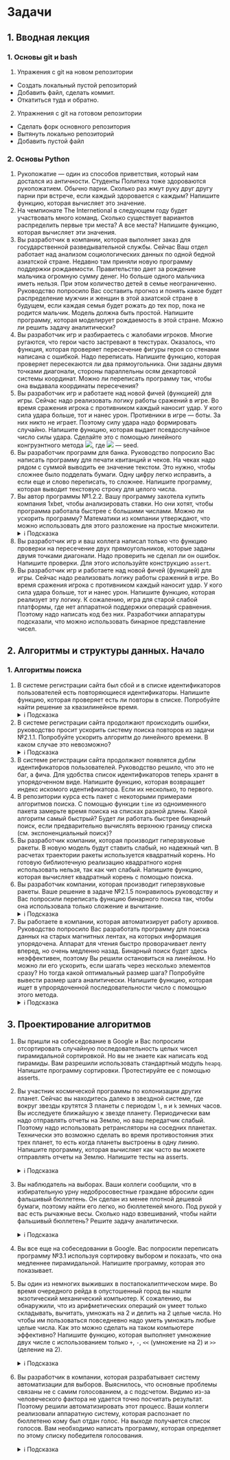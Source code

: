 # Задачи

## 1. Вводная лекция

### 1. Основы git и bash

1. Упражения с git на новом репозитории

- Создать локальный пустой репозиторий
- Добавить файл, сделать коммит.
- Откатиться туда и обратно.

2. Упражнения с git на готовом репозитории

- Сделать форк основного репозитория
- Вытянуть локально репозиторий
- Добавить пустой файл

### 2. Основы Python

1. Рукопожатие — один из способов приветствия, который нам достался из античности. Студенты Политеха тоже здороваются рукопожатием. Обычно парни. Сколько раз жмут руку друг другу парни при встрече, если каждый здоровается с каждым?  Напишите функцию, которая вычисляет это значение.
2. На чемпионате The Internetional  в следующем году будет участвовать много команд. Сколько существует вариантов распределить первые три места? А все места? Напишите функцию, которая вычисляет эти значения.
3. Вы разработчик в компании, которая выполняет заказ для государственной разведывательной службы. Сейчас Ваш отдел работает над анализом социологических данных по одной бедной азиатской стране. Недавно там приняли новую программу поддержки рождаемости. Правительство дает за рождение мальчика огромную сумму денег. Но больше одного мальчика иметь нельзя. При этом количество детей в семье неограниченно. Руководство попросило Вас составить прогноз и понять какое будет распределение мужчин и женщин в этой азиатской стране в будущем, если каждая семья будет рожать до тех пор, пока не родится мальчик. Модель должна быть простой. Напишите программу, которая моделирует рождаемость в этой стране. Можно ли решить задачу аналитически?
4. Вы разработчик игр и разбираетесь с жалобами игроков. Многие ругаются, что герои часто застревают в текстурах. Оказалось, что функция, которая проверяет пересечение фигуры героя со стенами написана с ошибкой. Надо переписать. Напишите функцию, которая проверяет пересекаются ли два прямоугольника. Они заданы двумя точками диагонали, стороны параллельны осям декартовой системы координат. Можно ли переписать программу так, чтобы она выдавала координаты пересечения?
5. Вы разработчик игр и работаете над новой фичей (функцией) для игры. Сейчас надо реализовать логику работы сражений в игре. Во время сражения игрока с противником каждый наносит удар. У кого сила удара больше, тот и нанес урон. Противники в игре — боты. За них никто не играет. Поэтому силу удара надо формировать случайно. Напишите функцию, которая выдает псевдослучайное число силы удара. Сделайте это с помощью  линейного конгруэнтного метода <img src="https://render.githubusercontent.com/render/math?math=x_{n%2B1} =(a x_n%2Bc)\mod m">, где <img src="https://render.githubusercontent.com/render/math?math=x_0&mode=inline"> — seed.
6. Вы разработчик программ для банка. Руководство попросило Вас написать программу для печати квитанций и чеков. На чеках надо рядом с суммой выводить ее значение текстом. Это нужно, чтобы сложнее было подделать бумаги. Одну цифру легко исправить, а если еще и слово переписать, то сложнее. Напишите программу, которая выводит текстовую строку для целого числа.
7. Вы автор программы №1.2.2. Вашу программу захотела купить компания 1xbet, чтобы анализировать ставки. Но они хотят, чтобы программа работала быстрее с большими числами. Можно ли ускорить программу? Математики из компании утверждают, что можно использовать для этого разложение на простые множители. <details><summary>ℹ️ Подсказка</summary>Тут поможет решето Эратосфена?</details>
8. Вы разработчик игр и ваш коллега написал только что функцию проверки на пересечение двух прямоугольников, которые заданы двумя точками диагонали. Надо проверить не сделал ли он ошибок. Напишите проверки. Для этого используйте конструкцию `assert`.
9. Вы разработчик игр и работаете над новой фичей (функцией) для игры. Сейчас надо реализовать логику работы сражений в игре. Во время сражения игрока с противником каждый наносит удар. У кого сила удара больше, тот и нанес урон. Напишите функцию, которая реализует эту логику. К сожалению, игра для старой слабой платформы, где нет аппаратной поддержки операций сравнения. Поэтому надо написать код без них. Разработчики аппаратуры подсказали, что можно использовать бинарное представление чисел.

## 2. Алгоритмы и структуры данных. Начало

### 1. Алгоритмы поиска

1. В системе регистрации сайта был сбой и в списке идентификаторов пользователей есть повторяющиеся идентификаторы. Напишите функцию, которая проверяет есть ли повторы в списке. Попробуйте найти решение за квазилинейное время. <details><summary>ℹ️ Подсказка</summary>Что будет, если сначала отсортировать?</details>
2. В системе регистрации сайта продолжают происходить ошибки, руководство просит ускорить систему поиска повторов из задачи №2.1.1. Попробуйте ускорить алгоритм до линейного времени. В каком случае это невозможно? <details><summary>ℹ️ Подсказка</summary>А что, если мы используем идентификаторы как индексы?</details>
3. В системе регистрации сайта продолжают появлятся дубли идентификаторов пользователей. Руководство решило, что это не баг, а фича. Для удобства список идентификаторов теперь хранят в упорядоченном виде. Напишите функцию, которая возвращает индекс искомого идентификатора. Если их несколько, то первого.
4. В репозитории курса есть пакет с некоторыми примерами алгоритмов поиска. С помощью функции `time` из одноименного пакета замерьте время поиска на списках разной длины. Какой алгоритм самый быстрый? Будет ли работать быстрее бинарный поиск, если предварительно вычислять верхнюю границу списка (см. экспоненциальный поиск)?
5. Вы разработчик компании, которая производит гиперзвуковые ракеты. В новую модель будут ставить слабый, но надежный чип. В расчетах траектории ракеты используется квадратный корень. Но готовую библиотечную реализацию квадратного корня использовать нельзя, так как чип слабый. Напишите функцию, которая вычисляет квадратный корень с помощью поиска.
6. Вы разработчик компании, которая производит гиперзвуковые ракеты. Ваше решение в задаче №2.1.5 понравилось руководству и Вас попросили переписать функцию бинарного поиска так, чтобы она использовала только сложение и вычитание.<details><summary>ℹ️ Подсказка</summary>Может быть тут можно использовать фибоначчиев поиск?</details>
7. Вы работаете в компании, которая автоматизирует работу архивов. Руководство попросило Вас разработать программу для поиска данных на старых магнитных лентах, на которых информация упорядочена. Аппарат для чтения быстро проворачивает ленту вперед, но очень медленно назад. Бинарный поиск будет здесь неэффективен, поэтому Вы решили остановиться на линейном. Но можно ли его ускорить, если шагать через несколько элементов сразу? Но тогда какой оптимальный размер шага? Попробуйте вывести размер шага аналитически. Напишите функцию, которая ищет в упрорядоченной последовательности число с помощью этого метода.<details><summary>ℹ️ Подсказка</summary>Почему корень из длины — это эффективный размер шага?</details>

## 3. Проектирование алгоритмов

1. Вы пришли на собеседование в Google и Вас попросили отсортировать случайную последовательность целых чисел пирамидальной сортировкой. Но вы не знаете как написать код пирамиды. Вам разрешили использовать стандартный модуль `heapq`. Напишите программу сортировки. Протестируйте ее с помощью asserts.

2. Вы участник космической программы по колонизации других планет. Сейчас вы находитесь далеко в звездной системе, где вокруг звезды крутятся 3 планеты с периодом `l`, `m` и `k` земных часов. Вы исследуете ближайшую к звезде планету. Периодически вам надо отправлять отчеты на Землю, но ваш передатчик слабый. Поэтому надо использовать ретрансляторы на соседних планетах. Технически это возможно сделать во время противостояния этих трех планет, то есть когда планеты выстроены в одну линию. Напишите программу, которая вычисляет как часто вы можете отправлять отчеты на Землю. Напишите тесты на asserts. <details><summary>ℹ️ Подсказка</summary>Можно ли свести задачу к решению через алгоритм Евклида?</details>

3. Вы наблюдатель на выборах. Ваши коллеги сообщили, что в избирательную урну недобросовестные граждане вбросили один фальшивый бюллетень. Он сделан из менее плотной дешевой бумаги, поэтому найти его легко, но бюллетеней много. Под рукой у вас есть рычажные весы. Сколько надо взвешиваний, чтобы найти фальшивый бюллетень? Решите задачу аналитически. <details><summary>ℹ️ Подсказка</summary>А что, если использовать метод «Разделяй и властвуй»?</details>

4. Вы все еще на собеседовании в Google. Вас попросили переписать программу №3.1 используя сортировку выбором и показать, что она медленнее пирамидальной. Напишите программу, которая это показывает.

5. Вы один из немногих выживших в постапокалиптическом мире. Во время очередного рейда в опустошенный город вы нашли экзотический механический компьютер. К сожалению, вы обнаружили, что из арифметических операций он умеет только складывать, вычитать, умножать на 2 и делить на 2 целые числа. Но чтобы им пользоваться повседневно надо уметь умножать любые целые числа. Как это можно сделать на таком компьютере эффективно? Напишите функцию, которая выполняет умножение двух числе с использованием только `+`, `-`, `<<` (умножение на 2) и `>>` (деление на 2). <details><summary>ℹ️ Подсказка</summary>А что, если использовать метод «Уменьшай и властвуй»?</details>

6. Вы разработчик в компании, которая разрабатывает систему автоматизации для выборов. Выяснилось, что основные проблемы связаны не с самим голосованием, а с подсчетом. Видимо из-за человеческого фактора не удается точно посчитать результат. Поэтому решили автоматизировать этот процесс. Ваши коллеги реализовали аппаратную систему, которая распознает по бюллетеню кому был отдан голос. На выходе получается список голосов. Вам необходимо написать программу, которая определяет по этому списку победителя голосования. <details><summary>ℹ️ Подсказка</summary>Будет ли быстрее, если список как-то сначала преобразовать?</details>
